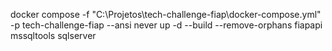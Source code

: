 docker compose  -f "C:\Projetos\tech-challenge-fiap\docker-compose.yml" -p tech-challenge-fiap --ansi never up -d --build --remove-orphans  fiapapi mssqltools sqlserver
